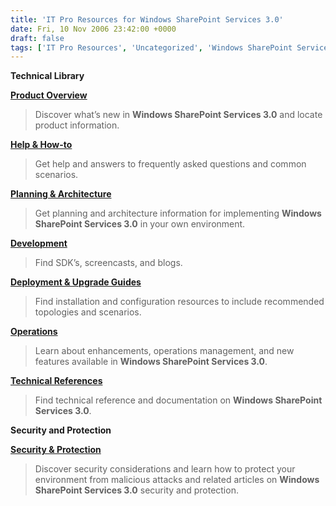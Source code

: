 ```yaml
---
title: 'IT Pro Resources for Windows SharePoint Services 3.0'
date: Fri, 10 Nov 2006 23:42:00 +0000
draft: false
tags: ['IT Pro Resources', 'Uncategorized', 'Windows SharePoint Services 3.0']
---
```


**Technical Library**

**[Product Overview](http://technet2.microsoft.com/WindowsServer/en/library/3ba4e4db-ef67-478b-b885-edb2a6df0b001033.mspx)**

> Discover what’s new in **Windows SharePoint Services 3.0** and locate product information.

**[Help & How-to](http://www.microsoft.com/technet/windowsserver/sharepoint/techinfo/faq.mspx)**

> Get help and answers to frequently asked questions and common scenarios.

**[Planning & Architecture](http://technet2.microsoft.com/WindowsServer/en/library/2acc2326-d2c6-4dea-aae8-212d83daeece1033.mspx)**

> Get planning and architecture information for implementing **Windows SharePoint Services 3.0** in your own environment.

**[Development](http://msdn.microsoft.com/sharepoint/)**

> Find SDK’s, screencasts, and blogs.

**[Deployment & Upgrade Guides](http://technet2.microsoft.com/WindowsServer/en/library/b9490b1a-45de-45fd-9f4c-754dab1383e61033.mspx)**

> Find installation and configuration resources to include recommended topologies and scenarios.

**[Operations](http://technet2.microsoft.com/WindowsServer/en/library/c16a9378-be8e-4b09-9a43-ca111feb68e01033.mspx)**

> Learn about enhancements, operations management, and new features available in **Windows SharePoint Services 3.0**.

**[Technical References](http://technet2.microsoft.com/WindowsServer/en/library/ac7a69d6-0de6-442b-bb82-91c4f57da8601033.mspx)**

> Find technical reference and documentation on **Windows SharePoint Services 3.0**.

**Security and Protection**

**[Security & Protection](http://technet2.microsoft.com/WindowsServer/en/library/8ccc9832-4a01-42c1-9c28-f3691dc793191033.mspx)**

> Discover security considerations and learn how to protect your environment from malicious attacks and related articles on **Windows SharePoint Services 3.0** security and protection.